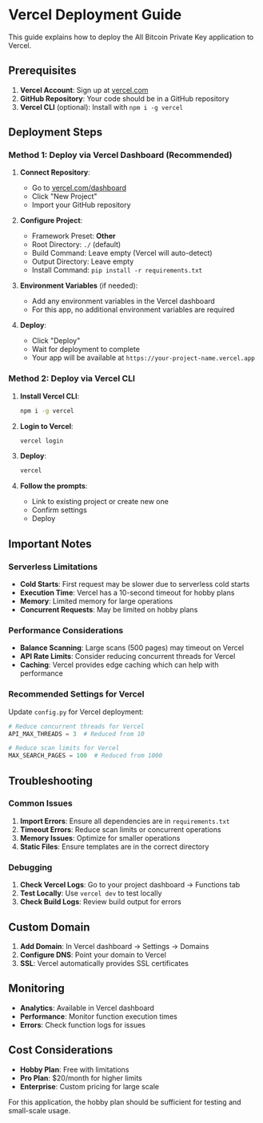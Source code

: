 # Vercel Deployment Guide

This guide explains how to deploy the All Bitcoin Private Key application to Vercel.

## Prerequisites

1. **Vercel Account**: Sign up at [vercel.com](https://vercel.com)
2. **GitHub Repository**: Your code should be in a GitHub repository
3. **Vercel CLI** (optional): Install with `npm i -g vercel`

## Deployment Steps

### Method 1: Deploy via Vercel Dashboard (Recommended)

1. **Connect Repository**:
   - Go to [vercel.com/dashboard](https://vercel.com/dashboard)
   - Click "New Project"
   - Import your GitHub repository

2. **Configure Project**:
   - Framework Preset: **Other**
   - Root Directory: `./` (default)
   - Build Command: Leave empty (Vercel will auto-detect)
   - Output Directory: Leave empty
   - Install Command: `pip install -r requirements.txt`

3. **Environment Variables** (if needed):
   - Add any environment variables in the Vercel dashboard
   - For this app, no additional environment variables are required

4. **Deploy**:
   - Click "Deploy"
   - Wait for deployment to complete
   - Your app will be available at `https://your-project-name.vercel.app`

### Method 2: Deploy via Vercel CLI

1. **Install Vercel CLI**:
   ```bash
   npm i -g vercel
   ```

2. **Login to Vercel**:
   ```bash
   vercel login
   ```

3. **Deploy**:
   ```bash
   vercel
   ```

4. **Follow the prompts**:
   - Link to existing project or create new one
   - Confirm settings
   - Deploy

## Important Notes

### Serverless Limitations

- **Cold Starts**: First request may be slower due to serverless cold starts
- **Execution Time**: Vercel has a 10-second timeout for hobby plans
- **Memory**: Limited memory for large operations
- **Concurrent Requests**: May be limited on hobby plans

### Performance Considerations

- **Balance Scanning**: Large scans (500 pages) may timeout on Vercel
- **API Rate Limits**: Consider reducing concurrent threads for Vercel
- **Caching**: Vercel provides edge caching which can help with performance

### Recommended Settings for Vercel

Update `config.py` for Vercel deployment:

```python
# Reduce concurrent threads for Vercel
API_MAX_THREADS = 3  # Reduced from 10

# Reduce scan limits for Vercel
MAX_SEARCH_PAGES = 100  # Reduced from 1000
```

## Troubleshooting

### Common Issues

1. **Import Errors**: Ensure all dependencies are in `requirements.txt`
2. **Timeout Errors**: Reduce scan limits or concurrent operations
3. **Memory Issues**: Optimize for smaller operations
4. **Static Files**: Ensure templates are in the correct directory

### Debugging

1. **Check Vercel Logs**: Go to your project dashboard → Functions tab
2. **Test Locally**: Use `vercel dev` to test locally
3. **Check Build Logs**: Review build output for errors

## Custom Domain

1. **Add Domain**: In Vercel dashboard → Settings → Domains
2. **Configure DNS**: Point your domain to Vercel
3. **SSL**: Vercel automatically provides SSL certificates

## Monitoring

- **Analytics**: Available in Vercel dashboard
- **Performance**: Monitor function execution times
- **Errors**: Check function logs for issues

## Cost Considerations

- **Hobby Plan**: Free with limitations
- **Pro Plan**: $20/month for higher limits
- **Enterprise**: Custom pricing for large scale

For this application, the hobby plan should be sufficient for testing and small-scale usage.
